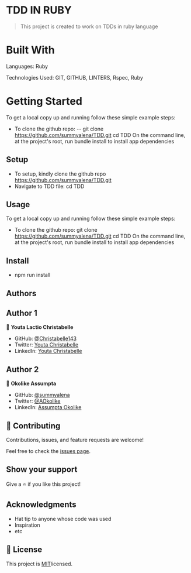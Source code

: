 
# TDD IN RUBY

> This project is created to work on TDDs in ruby language

# Built With
Languages: Ruby

Technologies Used: GIT, GITHUB, LINTERS, Rspec, Ruby

# Getting Started
To get a local copy up and running follow these simple example steps:
- To clone the github repo:
-- git clone https://github.com/summyalena/TDD.git
cd TDD
On the command line, at the project's root, run bundle install to install app dependencies

## Setup
- To setup, kindly clone the github repo https://github.com/summyalena/TDD.git
- Navigate to TDD file: cd TDD

## Usage 
To get a local copy up and running follow these simple example steps:
- To clone the github repo: git clone https://github.com/summyalena/TDD.git
cd TDD
On the command line, at the project's root, run bundle install to install app dependencies

## Install
- npm run install

## Authors

## Author 1

👤 **Youta Lactio Christabelle**

- GitHub: [@Christabelle143](https://github.com/Christabelle143)
- Twitter: [Youta Christabelle](https://twitter.com/christabelleyo)
- LinkedIn: [Youta Christabelle](https://www.linkedin.com/in/youta-christabelle-124b45232/)

## Author 2

👤 **Okolike Assumpta**

- GitHub: [@summyalena](https://github.com/summyalena)
- Twitter: [@AOkolike](https://twitter.com/alena_okolike)
- LinkedIn: [Assumpta Okolike](https://www.linkedin.com/in/assumpta-okolike/)

## 🤝 Contributing

Contributions, issues, and feature requests are welcome!

Feel free to check the [issues page](../../issues/).

## Show your support

Give a ⭐️ if you like this project!

## Acknowledgments

- Hat tip to anyone whose code was used
- Inspiration
- etc

## 📝 License

This project is [MIT](./LICENSED)licensed.

